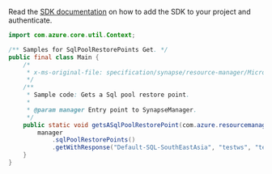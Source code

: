 Read the [SDK documentation](https://github.com/Azure/azure-sdk-for-java/blob/azure-resourcemanager-synapse_1.0.0-beta.3/sdk/synapse/azure-resourcemanager-synapse/README.md) on how to add the SDK to your project and authenticate.

```java
import com.azure.core.util.Context;

/** Samples for SqlPoolRestorePoints Get. */
public final class Main {
    /*
     * x-ms-original-file: specification/synapse/resource-manager/Microsoft.Synapse/stable/2021-06-01/examples/SqlPoolRestorePointsGet.json
     */
    /**
     * Sample code: Gets a Sql pool restore point.
     *
     * @param manager Entry point to SynapseManager.
     */
    public static void getsASqlPoolRestorePoint(com.azure.resourcemanager.synapse.SynapseManager manager) {
        manager
            .sqlPoolRestorePoints()
            .getWithResponse("Default-SQL-SouthEastAsia", "testws", "testpool", "131546477590000000", Context.NONE);
    }
}
```
